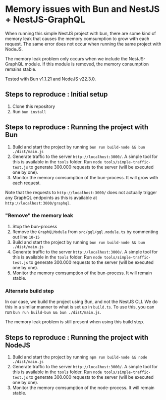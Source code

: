 # Memory issues with Bun and NestJS + NestJS-GraphQL

When running this simple NestJS project with bun, there are some kind of memory
leak that causes the memory comsumption to grow with each request. The same
error does not occur when running the same project with NodeJS.

The memory leak problem only occurs when we include the NestJS-GraphQL module.
If this module is removed, the memory consumption remains stable.

Tested with Bun v1.1.21 and NodeJS v22.3.0.

## Steps to reproduce : Initial setup

1. Clone this repository
2. Run `bun install`

## Steps to reproduce : Running the project with Bun

1. Build and start the project by running `bun run build-node && bun ./dist/main.js`
2. Generate traffic to the server `http://localhost:3000/`. A simple tool for
   this is available in the `tools` folder. Run `node tools/simple-traffic-test.js` to
   generate 300.000 requests to the server (will be executed one by one).
3. Monitor the memory comsumption of the bun-process. It will grow with each
   request.

Note that the requests to `http://localhost:3000/` does not actually trigger any
GraphQL endpoints as this is available at `http://localhost:3000/graphql`.

### "Remove" the memory leak

1. Stop the bun-process
2. Remove the `GraphQLModule` from `src/gql/gql.module.ts` by commenting out
   line `10`-`15`
3. Build and start the project by running `bun run build-node && bun
./dist/main.js`
4. Generate traffic to the server `http://localhost:3000/`. A simple tool for
   this is available in the `tools` folder. Run `node tools/simple-traffic-test.js` to
   generate 300.000 requests to the server (will be executed one by one).
5. Monitor the memory comsumption of the bun-process. It will remain stable.

### Alternate build step

In our case, we build the project using Bun, and not the NestJS CLI. We do this
in a similar manner to what is set up in `build.ts`. To use this, you can run
`bun run build-bun && bun ./dist/main.js`.

The memory leak problem is still present when using this build step.

## Steps to reproduce : Running the project with NodeJS

1. Build and start the project by running `npm run build-node && node ./dist/main.js`
2. Generate traffic to the server `http://localhost:3000/`. A simple tool for
   this is available in the `tools` folder. Run `node tools/simple-traffic-test.js` to
   generate 300.000 requests to the server (will be executed one by one).
3. Monitor the memory comsumption of the node-process. It will remain stable.

